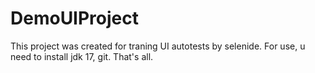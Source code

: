 # DemoUIProject
This project was created for traning UI autotests by selenide.
For use, u need to install jdk 17, git. That's all.
